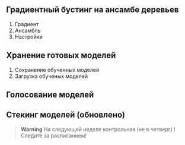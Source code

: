 ## Градиентный бустинг на ансамбе деревьев

1. Градиент
2. Ансамбль
3. Настройки

## Хранение готовых моделей

1. Сохранение обученных моделей
2. Загрузка обученых моделей

## Голосование моделей
## Стекинг моделей (обновлено)

>**Warning** На следующей неделе контрольная (не в четверг) ! Следите за расписанием!
